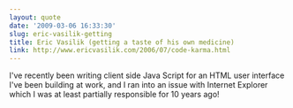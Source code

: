 ```yaml
---
layout: quote
date: '2009-03-06 16:33:30'
slug: eric-vasilik-getting
title: Eric Vasilik (getting a taste of his own medicine)
link: http://www.ericvasilik.com/2006/07/code-karma.html
---
```


I've recently been writing client side Java Script for an HTML user interface I've been building at work, and I ran into an issue with Internet Explorer which I was at least partially responsible for 10 years ago!
